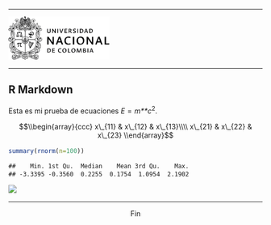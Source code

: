 
<hr>

<img src="https://raw.githubusercontent.com/fhernanb/fhernanb.github.io/master/imagenes/logounal.png" alt="logounal" width="200">

<hr>

R Markdown
----------

Esta es mi prueba de ecuaciones *E* = *m**c*<sup>2</sup>.

$$\\begin{array}{ccc}
x\_{11} & x\_{12} & x\_{13}\\\\
x\_{21} & x\_{22} & x\_{23}
\\end{array}$$

``` r
summary(rnorm(n=100))
```

    ##    Min. 1st Qu.  Median    Mean 3rd Qu.    Max. 
    ## -3.3395 -0.3560  0.2255  0.1754  1.0954  2.1902

![](miprueba1_files/figure-markdown_github/pressure-1.png)

<hr>
<p align="center"> Fin </p>
